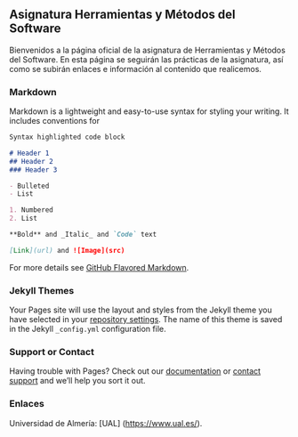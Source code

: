 ## Asignatura Herramientas y Métodos del Software

Bienvenidos a la página oficial de la asignatura de Herramientas y Métodos del Software. En esta página se seguirán las prácticas de la asignatura, así como se subirán enlaces e información al contenido que realicemos.

### Markdown

Markdown is a lightweight and easy-to-use syntax for styling your writing. It includes conventions for

```markdown
Syntax highlighted code block

# Header 1
## Header 2
### Header 3

- Bulleted
- List

1. Numbered
2. List

**Bold** and _Italic_ and `Code` text

[Link](url) and ![Image](src)
```

For more details see [GitHub Flavored Markdown](https://guides.github.com/features/mastering-markdown/).

### Jekyll Themes

Your Pages site will use the layout and styles from the Jekyll theme you have selected in your [repository settings](https://github.com/Fran703/fmg703.github.io/settings). The name of this theme is saved in the Jekyll `_config.yml` configuration file.

### Support or Contact

Having trouble with Pages? Check out our [documentation](https://help.github.com/categories/github-pages-basics/) or [contact support](https://github.com/contact) and we’ll help you sort it out.

### Enlaces

Universidad de Almería: [UAL] (https://www.ual.es/).

